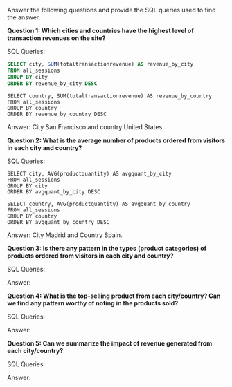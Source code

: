 Answer the following questions and provide the SQL queries used to find the answer.

    
**Question 1: Which cities and countries have the highest level of transaction revenues on the site?**


SQL Queries:
```sql
SELECT city, SUM(totaltransactionrevenue) AS revenue_by_city 
FROM all_sessions
GROUP BY city
ORDER BY revenue_by_city DESC
```

```
SELECT country, SUM(totaltransactionrevenue) AS revenue_by_country 
FROM all_sessions
GROUP BY country
ORDER BY revenue_by_country DESC
```

Answer:
City San Francisco and country United States.


**Question 2: What is the average number of products ordered from visitors in each city and country?**


SQL Queries:
```
SELECT city, AVG(productquantity) AS avgquant_by_city 
FROM all_sessions
GROUP BY city
ORDER BY avgquant_by_city DESC
```

```
SELECT country, AVG(productquantity) AS avgquant_by_country 
FROM all_sessions
GROUP BY country
ORDER BY avgquant_by_country DESC
```


Answer:
City Madrid and Country Spain.




**Question 3: Is there any pattern in the types (product categories) of products ordered from visitors in each city and country?**


SQL Queries:



Answer:





**Question 4: What is the top-selling product from each city/country? Can we find any pattern worthy of noting in the products sold?**


SQL Queries:



Answer:





**Question 5: Can we summarize the impact of revenue generated from each city/country?**

SQL Queries:



Answer:







